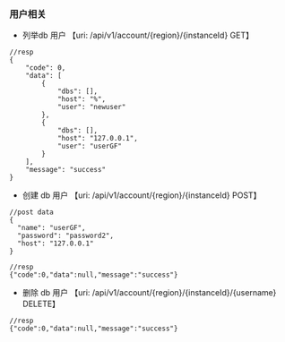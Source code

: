 ### 用户相关
  - 列举db 用户 【uri: /api/v1/account/{region}/{instanceId} GET】
```shell
//resp 
{
    "code": 0,
    "data": [
        {
            "dbs": [],
            "host": "%",
            "user": "newuser"
        },
        {
            "dbs": [],
            "host": "127.0.0.1",
            "user": "userGF"
        }
    ],
    "message": "success"
}
```
  - 创建 db 用户 【uri: /api/v1/account/{region}/{instanceId} POST】
```shell
//post data
{
  "name": "userGF",
  "password": "password2",
  "host": "127.0.0.1"
}
```
```shell
//resp
{"code":0,"data":null,"message":"success"}
```

 - 删除 db 用户 【uri: /api/v1/account/{region}/{instanceId}/{username} DELETE】
```shell
//resp
{"code":0,"data":null,"message":"success"}
```
